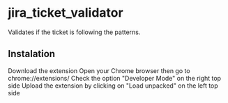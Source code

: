 # jira_ticket_validator
Validates if the ticket is following the patterns.

## Instalation
Download the extension
Open your Chrome browser then go to chrome://extensions/
Check the option "Developer Mode" on the right top side
Upload the extension by clicking on "Load unpacked" on the left top side
